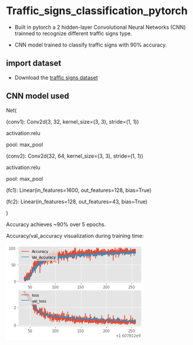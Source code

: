 # Traffic_signs_classification_pytorch
* Built in pytorch a 2 hidden-layer Convolutional Neural Networks (CNN) trainned to recognize different traffic signs type.

* CNN model trained to classify traffic signs with 90% accuracy.
## import dataset
* Download the [traffic signs dataset](https://www.kaggle.com/meowmeowmeowmeowmeow/gtsrb-german-traffic-sign/download)

## CNN model used 
Net(

  (conv1): Conv2d(3, 32, kernel_size=(3, 3), stride=(1, 1))
  
  activation:relu
  
  pool: max_pool
  
  (conv2): Conv2d(32, 64, kernel_size=(3, 3), stride=(1, 1))
  
  activation:relu
  
  pool: max_pool
  
  (fc1): Linear(in_features=1600, out_features=128, bias=True)
  
  (fc2): Linear(in_features=128, out_features=43, bias=True)
  
)

Accuracy achieves ~90% over 5 epochs.

Accuracy/val_accuracy visualization during training time:

![accuracy plot](https://github.com/xuegoleta/Traffic_signs_classification_pytorch/blob/main/images/accuracy_plot.png)
